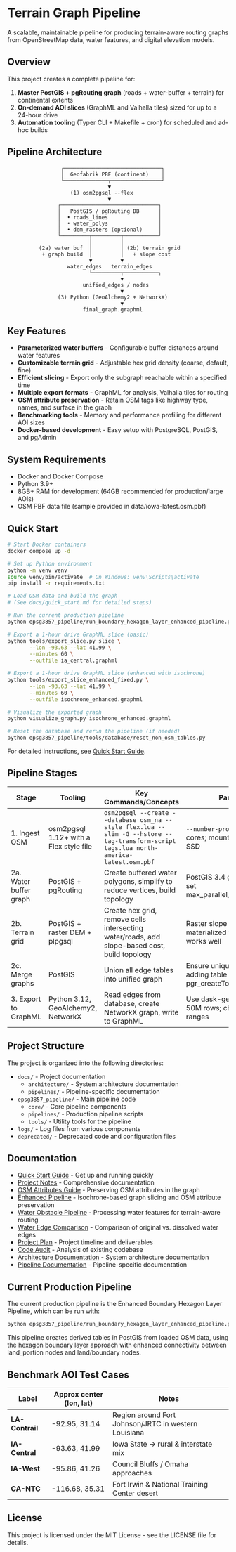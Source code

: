 # Terrain Graph Pipeline

A scalable, maintainable pipeline for producing terrain-aware routing graphs from OpenStreetMap data, water features, and digital elevation models.

## Overview

This project creates a complete pipeline for:

1. **Master PostGIS + pgRouting graph** (roads + water-buffer + terrain) for continental extents
2. **On-demand AOI slices** (GraphML and Valhalla tiles) sized for up to a 24-hour drive
3. **Automation tooling** (Typer CLI + Makefile + cron) for scheduled and ad-hoc builds

## Pipeline Architecture

```
                 ┌───────────────────────────────┐
                 │  Geofabrik PBF (continent)    │
                 └──────────────┬────────────────┘
                                ▼
                    (1) osm2pgsql --flex
                                ▼
                ┌───────────────────────────────┐
                │   PostGIS / pgRouting DB      │
                │  • roads_lines                │
                │  • water_polys                │
                │  • dem_rasters (optional)     │
                └─────────┬─────────┬───────────┘
                          │         │
          (2a) water buf  │         │ (2b) terrain grid
           + graph build  │         │   + slope cost
                          ▼         ▼
                   water_edges   terrain_edges
                          └─────────┬───────────┐
                                    ▼
                        unified_edges / nodes
                                    ▼
                (3) Python (GeoAlchemy2 + NetworkX)
                                    ▼
                        final_graph.graphml
```

## Key Features

- **Parameterized water buffers** - Configurable buffer distances around water features
- **Customizable terrain grid** - Adjustable hex grid density (coarse, default, fine)
- **Efficient slicing** - Export only the subgraph reachable within a specified time
- **Multiple export formats** - GraphML for analysis, Valhalla tiles for routing
- **OSM attribute preservation** - Retain OSM tags like highway type, names, and surface in the graph
- **Benchmarking tools** - Memory and performance profiling for different AOI sizes
- **Docker-based development** - Easy setup with PostgreSQL, PostGIS, and pgAdmin

## System Requirements

- Docker and Docker Compose
- Python 3.9+
- 8GB+ RAM for development (64GB recommended for production/large AOIs)
- OSM PBF data file (sample provided in data/iowa-latest.osm.pbf)

## Quick Start

```bash
# Start Docker containers
docker compose up -d

# Set up Python environment
python -m venv venv
source venv/bin/activate  # On Windows: venv\Scripts\activate
pip install -r requirements.txt

# Load OSM data and build the graph
# (See docs/quick_start.md for detailed steps)

# Run the current production pipeline
python epsg3857_pipeline/run_boundary_hexagon_layer_enhanced_pipeline.py

# Export a 1-hour drive GraphML slice (basic)
python tools/export_slice.py slice \
       --lon -93.63 --lat 41.99 \
       --minutes 60 \
       --outfile ia_central.graphml

# Export a 1-hour drive GraphML slice (enhanced with isochrone)
python tools/export_slice_enhanced_fixed.py \
       --lon -93.63 --lat 41.99 \
       --minutes 60 \
       --outfile isochrone_enhanced.graphml

# Visualize the exported graph
python visualize_graph.py isochrone_enhanced.graphml

# Reset the database and rerun the pipeline (if needed)
python epsg3857_pipeline/tools/database/reset_non_osm_tables.py
```

For detailed instructions, see [Quick Start Guide](docs/quick_start.md).

## Pipeline Stages

| Stage | Tooling | Key Commands/Concepts | Parallel Hints |
|-------|---------|------------------------|----------------|
| 1. Ingest OSM | osm2pgsql 1.12+ with a Flex style file | `osm2pgsql --create --database osm_na --style flex.lua --slim -G --hstore --tag-transform-script tags.lua north-america-latest.osm.pbf` | `--number-processes=N` uses all cores; mount the WAL on fast SSD |
| 2a. Water buffer graph | PostGIS + pgRouting | Create buffered water polygons, simplify to reduce vertices, build topology | PostGIS 3.4 gains ST_Parallelize; set max_parallel_workers_per_gather |
| 2b. Terrain grid | PostGIS + raster DEM + plpgsql | Create hex grid, remove cells intersecting water/roads, add slope-based cost, build topology | Raster slope pre-computed in a materialized view; parallel query works well |
| 2c. Merge graphs | PostGIS | Union all edge tables into unified graph | Ensure unique node IDs by adding table prefixes before pgr_createTopology |
| 3. Export to GraphML | Python 3.12, GeoAlchemy2, NetworkX | Read edges from database, create NetworkX graph, write to GraphML | Use dask-geopandas if edges > 50M rows; chunk by node ID ranges |

## Project Structure

The project is organized into the following directories:

- `docs/` - Project documentation
  - `architecture/` - System architecture documentation
  - `pipelines/` - Pipeline-specific documentation
- `epsg3857_pipeline/` - Main pipeline code
  - `core/` - Core pipeline components
  - `pipelines/` - Production pipeline scripts
  - `tools/` - Utility tools for the pipeline
- `logs/` - Log files from various components
- `deprecated/` - Deprecated code and configuration files

## Documentation

- [Quick Start Guide](docs/quick_start.md) - Get up and running quickly
- [Project Notes](docs/project_notes.md) - Comprehensive documentation
- [OSM Attributes Guide](docs/osm_attributes.md) - Preserving OSM attributes in the graph
- [Enhanced Pipeline](docs/enhanced_pipeline.md) - Isochrone-based graph slicing and OSM attribute preservation
- [Water Obstacle Pipeline](docs/water_obstacle_pipeline.md) - Processing water features for terrain-aware routing
- [Water Edge Comparison](docs/water_edge_comparison.md) - Comparison of original vs. dissolved water edges
- [Project Plan](docs/terrain_graph_project_plan.md) - Project timeline and deliverables
- [Code Audit](docs/code_audit.md) - Analysis of existing codebase
- [Architecture Documentation](docs/architecture/README.md) - System architecture documentation
- [Pipeline Documentation](docs/pipelines/README.md) - Pipeline-specific documentation

## Current Production Pipeline

The current production pipeline is the Enhanced Boundary Hexagon Layer Pipeline, which can be run with:

```bash
python epsg3857_pipeline/run_boundary_hexagon_layer_enhanced_pipeline.py
```

This pipeline creates derived tables in PostGIS from loaded OSM data, using the hexagon boundary layer approach with enhanced connectivity between land_portion nodes and land/boundary nodes.

## Benchmark AOI Test Cases

| Label | Approx center (lon, lat) | Notes |
|-------|--------------------------|-------|
| **LA-Contrail** | -92.95, 31.14 | Region around Fort Johnson/JRTC in western Louisiana |
| **IA-Central** | -93.63, 41.99 | Iowa State → rural & interstate mix |
| **IA-West** | -95.86, 41.26 | Council Bluffs / Omaha approaches |
| **CA-NTC** | -116.68, 35.31 | Fort Irwin & National Training Center desert |

## License

This project is licensed under the MIT License - see the LICENSE file for details.
